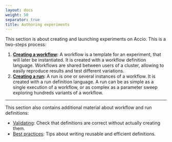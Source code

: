 ```yaml
---
layout: docs
weight: 50
separator: true
title: Authoring experiments
---
```


This section is about creating and launching experiments on Accio.
This is a two-steps process:

  1. **[Creating a workflow](workflows.html):**
  A workflow is a template for an experiment, that will later be instantiated.
  It is created with a workflow definition language.
  Workflows are shared between users of a cluster, allowing to easily reproduce results and test different variations.
  2. **[Creating a run](runs.html):**
  A run is one or several instances of a workflow.
  It is created with a run definition language.
  A run can be as simple as a single execution of a workflow, or as complex as a parameter sweep exploring hundreds variants of a workflow.

<hr/>

This section also contains additional material about workflow and run definitions:

  * [Validating](validating.html): Check that definitions are correct without actually creating them.
  * [Best practices](best-practices.html): Tips about writing reusable and efficient definitions.
